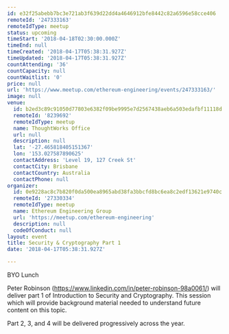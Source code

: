 ```yaml
---
id: e32f25abebb7bc3e721ab3f639d22dd4a4646912bfe8442c82a6596e58cce406
remoteId: '247333163'
remoteIdType: meetup
status: upcoming
timeStart: '2018-04-18T02:30:00.000Z'
timeEnd: null
timeCreated: '2018-04-17T05:38:31.927Z'
timeUpdated: '2018-04-17T05:38:31.927Z'
countAttending: '36'
countCapacity: null
countWaitlist: '0'
price: null
url: 'https://www.meetup.com/ethereum-engineering/events/247333163/'
image: null
venue:
  id: b2ed3c89c91050d77803e6382f09be9995e7d2567438aeb6a503edafbf11118d
  remoteId: '8239692'
  remoteIdType: meetup
  name: ThoughtWorks Office
  url: null
  description: null
  lat: '-27.465818405151367'
  lon: '153.027587890625'
  contactAddress: 'Level 19, 127 Creek St'
  contactCity: Brisbane
  contactCountry: Australia
  contactPhone: null
organizer:
  id: 0e9228ac8c7b820f0da500ea8965abd38fa3bbcfd8bc6ea8c2edf13621e9740c
  remoteId: '27330334'
  remoteIdType: meetup
  name: Ethereum Engineering Group
  url: 'https://meetup.com/ethereum-engineering'
  description: null
  codeOfConduct: null
layout: event
title: Security & Cryptography Part 1
date: '2018-04-17T05:38:31.927Z'

---
```

<p>BYO Lunch</p> <p>Peter Robinson (<a href="https://www.linkedin.com/in/peter-robinson-98a0061/" class="linkified">https://www.linkedin.com/in/peter-robinson-98a0061/</a>) will deliver part 1 of Introduction to Security and Cryptography. This session which will provide background material needed to understand future content on this topic.</p> <p>Part 2, 3, and 4 will be delivered progressively across the year.</p>
